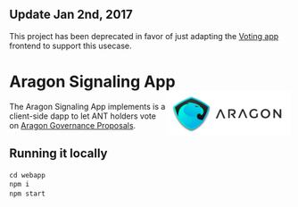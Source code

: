 ## Update Jan 2nd, 2017

This project has been deprecated in favor of just adapting the [Voting app](https://github.com/aragon/aragon-apps/tree/master/apps/voting) frontend to support this usecase. 

# Aragon Signaling App <img align="right" src="https://github.com/aragonone/issues/blob/master/logo.png" height="80px" />

The Aragon Signaling App implements is a client-side dapp to let ANT holders vote on [Aragon Governance Proposals](http://wiki.aragon.one/documentation/Community_Governance_Model/).

## Running it locally

```javascript
cd webapp
npm i
npm start
```
